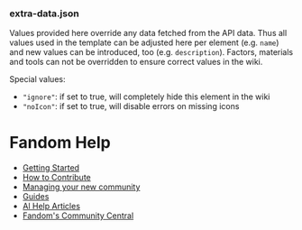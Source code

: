 ### extra-data.json

Values provided here override any data fetched from the API data.
Thus all values used in the template can be adjusted here per element 
(e.g. `name`) and new values can be introduced, too (e.g. `description`).
Factors, materials and tools can not be overridden to ensure correct 
values in the wiki. 

Special values:

- `"ignore"`: if set to true, will completely hide this element in the wiki
- `"noIcon"`: if set to true, will disable errors on missing icons

# Fandom Help

- [Getting Started](https://berryhunter.fandom.com/wiki/Help:Getting_Started)
- [How to Contribute](https://berryhunter.fandom.com/wiki/Help:Contributing)
- [Managing your new community](https://berryhunter.fandom.com/wiki/Help:Community_Management)
- [Guides](https://berryhunter.fandom.com/wiki/Help:Contents)
- [Al Help Articles](https://berryhunter.fandom.com/wiki/Help:Index)
- [Fandom's Community Central](https://community.fandom.com/wiki/)